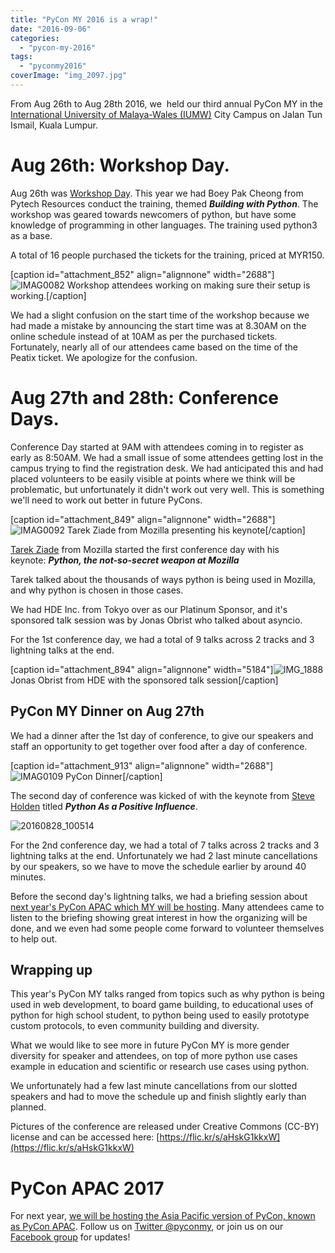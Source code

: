 ```yaml
---
title: "PyCon MY 2016 is a wrap!"
date: "2016-09-06"
categories: 
  - "pycon-my-2016"
tags: 
  - "pyconmy2016"
coverImage: "img_2097.jpg"
---
```


From Aug 26th to Aug 28th 2016, we  held our third annual PyCon MY in the [International University of Malaya-Wales (IUMW)](http://www.iumw.edu.my/) City Campus on Jalan Tun Ismail, Kuala Lumpur.

# Aug 26th: Workshop Day.

Aug 26th was [Workshop Day](http://pycon.my/2016/05/28/friday-workshop-building-with-python/). This year we had Boey Pak Cheong from Pytech Resources conduct the training, themed _**Building with Python**_. The workshop was geared towards newcomers of python, but have some knowledge of programming in other languages. The training used python3 as a base.

A total of 16 people purchased the tickets for the training, priced at MYR150.

\[caption id="attachment\_852" align="alignnone" width="2688"\]![IMAG0082](images/imag0082.jpg) Workshop attendees working on making sure their setup is working.\[/caption\]

We had a slight confusion on the start time of the workshop because we had made a mistake by announcing the start time was at 8.30AM on the online schedule instead of at 10AM as per the purchased tickets. Fortunately, nearly all of our attendees came based on the time of the Peatix ticket. We apologize for the confusion.

# Aug 27th and 28th: Conference Days.

Conference Day started at 9AM with attendees coming in to register as early as 8:50AM. We had a small issue of some attendees getting lost in the campus trying to find the registration desk. We had anticipated this and had placed volunteers to be easily visible at points where we think will be problematic, but unfortunately it didn't work out very well. This is something we'll need to work out better in future PyCons.

\[caption id="attachment\_849" align="alignnone" width="2688"\]![IMAG0092](images/imag0092.jpg) Tarek Ziade from Mozilla presenting his keynote\[/caption\]

[Tarek Ziade](http://pycon.my/2016/04/11/announcing-pycon-my-keynote-speaker/) from Mozilla started the first conference day with his keynote: _**Python, the not-so-secret weapon at Mozilla**_

Tarek talked about the thousands of ways python is being used in Mozilla, and why python is chosen in those cases.

We had HDE Inc. from Tokyo over as our Platinum Sponsor, and it's sponsored talk session was by Jonas Obrist who talked about asyncio.

For the 1st conference day, we had a total of 9 talks across 2 tracks and 3 lightning talks at the end.

\[caption id="attachment\_894" align="alignnone" width="5184"\]![IMG_1888](images/img_1888.jpg) Jonas Obrist from HDE with the sponsored talk session\[/caption\]

## PyCon MY Dinner on Aug 27th

We had a dinner after the 1st day of conference, to give our speakers and staff an opportunity to get together over food after a day of conference.

\[caption id="attachment\_913" align="alignnone" width="2688"\]![IMAG0109](images/imag0109.jpg) PyCon Dinner\[/caption\]

The second day of conference was kicked of with the keynote from [Steve Holden](http://pycon.my/2016/04/21/announcing-pycon-my-keynote-speaker-steve-holden/) titled _**Python As a Positive Influence**_.

![20160828_100514](images/20160828_100514.jpg)

For the 2nd conference day, we had a total of 7 talks across 2 tracks and 3 lightning talks at the end. Unfortunately we had 2 last minute cancellations by our speakers, so we have to move the schedule earlier by around 40 minutes.

Before the second day's lightning talks, we had a briefing session about [next year's PyCon APAC which MY will be hosting](http://pycon.my/2016/08/17/pycon-apac-2017-in-kuala-lumpur/). Many attendees came to listen to the briefing showing great interest in how the organizing will be done, and we even had some people come forward to volunteer themselves to help out.

## Wrapping up

This year's PyCon MY talks ranged from topics such as why python is being used in web development, to board game building, to educational uses of python for high school student, to python being used to easily prototype custom protocols, to even community building and diversity.

What we would like to see more in future PyCon MY is more gender diversity for speaker and attendees, on top of more python use cases example in education and scientific or research use cases using python.

We unfortunately had a few last minute cancellations from our slotted speakers and had to move the schedule up and finish slightly early than planned.

Pictures of the conference are released under Creative Commons (CC-BY) license and can be accessed here: [https://flic.kr/s/aHskG1kkxW](https://flic.kr/s/aHskG1kkxW)

# PyCon APAC 2017

For next year, [we will be hosting the Asia Pacific version of PyCon, known as PyCon APAC](http://pycon.my/2016/08/17/pycon-apac-2017-in-kuala-lumpur/). Follow us on [Twitter @pyconmy](https://twitter.com/pyconmy/), or join us on our [Facebook group](https://www.facebook.com/groups/pyconmy/) for updates!
